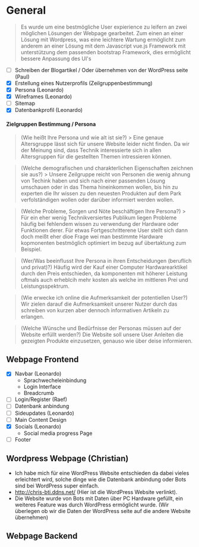 # General

> Es wurde um eine bestmögliche User expierience zu leifern an zwei möglichen Lösungen der Webpage gearbeitet. Zum einen an einer Lösung mit Wordpress, was eine leichtere Wartung ermöglicht zum anderem an einer Lösung mit dem Javascript vue.js Framework mit unterstützung dem passenden bootstrap Framework, dies ermöglicht bessere Anpassung des UI's

- [ ] Schreiben der Blogartikel / Oder übernehmen von der WordPress seite (Paul)
- [x] Erstellung eines Nutzerprofils (Zeilgruppenbestimmung)
- [x] Persona (Leonardo)
- [x] Wireframes (Leonardo)
- [ ] Sitemap
- [X] Datenbankprofil (Leonardo)

#### Zielgruppen Bestimmung / Persona
> (Wie heißt Ihre Persona und wie alt ist sie?) > Eine genaue Altersgruppe lässt sich für unsere Website leider nicht finden. Da wir der Meinung sind, dass Technik interessierte sich in allen Altersgruppen für die gestellten Themen intressieren können.

> (Welche demografischen und charakterlichen Eigenschaften zeichnen sie aus?) > Unsere Zeilgruppe reicht von Personen die wenig ahnung von Techink haben und sich nach einer passenden Lösung umschauen oder in das Thema hineinkommen wollen, bis hin zu experten die Ihr wissen zu den neuesten Produkten auf dem Park verfolständigen wollen oder darüber informiert werden wollen.

> (Welche Probleme, Sorgen und Nöte beschäftigen Ihre Persona?) > Für ein eher wenig Technikversiertes Publikum liegen Probleme häufig bei fehlendem wissen zu verwendung der Hardware oder Funktionen derer. Für etwas Fortgeschritterene User stellt sich dann doch meißt eher dioe Frage wei man bestimmte Hardware kopmonenten bestmöglich optimiert im bezug auf übertaktung zum Beispiel.

> (Wer/Was beeinflusst Ihre Persona in ihren Entscheidungen (beruflich und privat)?) Häufig wird der Kauf einer Computer Hardwarearktikel durch den Preis entschieden, da komponenten mit höherer Leistung oftmals auch erheblcih mehr kosten als welche im mittleren Prei und Leistungsspektrum.

> (Wie erwecke ich online die Aufmerksamkeit der potentiellen User?) Wir zielen darauf die Aufmerksamkeit unserer Nutzer durch das schreiben von kurzen aber dennoch informativen Artikeln zu erlangen.

> (Welche Wünsche und Bedürfnisse der Personas müssen auf der Website erfüllt werden?) Die Website soll unsere User Anleiten die gezeigten Produkte einzusetzen, genauso wie über deise informieren.

## Webpage Frontend
 - [x] Navbar (Leonardo)
   - Sprachwecheleinbindung
   - Login Interface
   - Breadcrumb
 - [ ] Login/Register (Raef)
 - [ ] Datenbank anbindung
 - [ ] Sideupdates (Leonardo)
 - [ ] Main Content Design
 - [x] Socials (Leonardo)
   - Social media progress Page
 - [ ] Footer
 
## Wordpress Webpage (Christian)
 - Ich habe mich für eine WordPress Website entschieden da dabei vieles erleichtert wird, solche dinge wie die Datenbank anbindung oder Bots sind bei WordPress super einfach.
 - http://chris-bti.ddns.net/ (Hier ist die WordPress Website verlinkt).
 - Die Website wurde von Bots mit Daten über PC Hardware gefüllt, ein weiteres Feature was durch WordPress ermöglicht wurde. (Wir überlegen ob wir die Daten der WordPress seite auf die andere Website übernehmen)

## Webpage Backend

